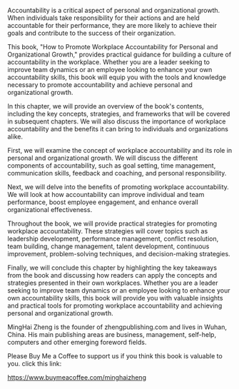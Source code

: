 
Accountability is a critical aspect of personal and organizational growth. When individuals take responsibility for their actions and are held accountable for their performance, they are more likely to achieve their goals and contribute to the success of their organization.

This book, "How to Promote Workplace Accountability for Personal and Organizational Growth," provides practical guidance for building a culture of accountability in the workplace. Whether you are a leader seeking to improve team dynamics or an employee looking to enhance your own accountability skills, this book will equip you with the tools and knowledge necessary to promote accountability and achieve personal and organizational growth.

In this chapter, we will provide an overview of the book's contents, including the key concepts, strategies, and frameworks that will be covered in subsequent chapters. We will also discuss the importance of workplace accountability and the benefits it can bring to individuals and organizations alike.

First, we will examine the concept of workplace accountability and its role in personal and organizational growth. We will discuss the different components of accountability, such as goal setting, time management, communication skills, feedback and coaching, and personal responsibility.

Next, we will delve into the benefits of promoting workplace accountability. We will look at how accountability can improve individual and team performance, boost employee engagement, and enhance overall organizational effectiveness.

Throughout the book, we will provide practical strategies for promoting workplace accountability. These strategies will cover topics such as leadership development, performance management, conflict resolution, team building, change management, talent development, continuous improvement, problem-solving techniques, and decision-making strategies.

Finally, we will conclude this chapter by highlighting the key takeaways from the book and discussing how readers can apply the concepts and strategies presented in their own workplaces. Whether you are a leader seeking to improve team dynamics or an employee looking to enhance your own accountability skills, this book will provide you with valuable insights and practical tools for promoting workplace accountability and achieving personal and organizational growth.

MingHai Zheng is the founder of zhengpublishing.com and lives in Wuhan, China. His main publishing areas are business, management, self-help, computers and other emerging foreword fields.

Please Buy Me a Coffee to support us if you think this book is valuable to you. click this link:

https://www.buymeacoffee.com/minghaizheng
